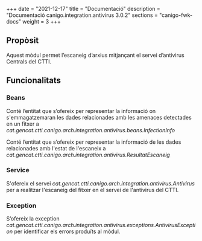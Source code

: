 +++
date        = "2021-12-17"
title       = "Documentació"
description = "Documentació canigo.integration.antivirus 3.0.2"
sections    = "canigo-fwk-docs"
weight      = 3
+++

## Propòsit

Aquest mòdul permet l’escaneig d’arxius mitjançant el servei d’antivirus Centrals del CTTI.

## Funcionalitats

### Beans

Conté l’entitat que s’ofereix per representar la informació on s'emmagatzemaran les dades relacionades amb les amenaces detectades en un fitxer a *cat.gencat.ctti.canigo.arch.integration.antivirus.beans.InfectionInfo*

Conté l’entitat que s’ofereix per representar la informació de les dades relacionades amb l'estat de l'escaneix a *cat.gencat.ctti.canigo.arch.integration.antivirus.ResultatEscaneig*

### Service

S'ofereix el servei *cat.gencat.ctti.canigo.arch.integration.antivirus.Antivirus* per a realitzar l'escaneig del fitxer en el servei de l'antivirus del CTTI.

### Exception

S’ofereix la exception *cat.gencat.ctti.canigo.arch.integration.antivirus.exceptions.AntivirusException* per identificar els errors produïts al mòdul.
